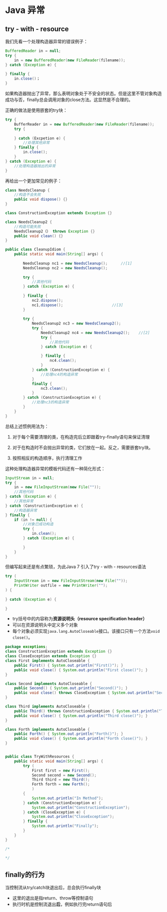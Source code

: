 # Java 异常

## try - with - resource

我们先看一个处理构造器异常的错误例子：

~~~java
BufferedReader in = null;
try {
    in = new BufferedReader(new FileReader(filename));
} catch (Exception e) {
    
} finally {
    in.close()；
}

~~~

如果构造器抛出了异常，那么表明对象处于不安全的状态。但是这里不管对象构造成功与否，finally总会调用对象的close方法。这显然是不合理的。

正确的做法是使用嵌套的try块：

~~~java
try {
    BufferReader in = new BufferedReader(new FileReader(filename));
    try {
        
    } catch (Excpetion e) {
        //处理其他异常
    } finally {
        in.close();
    }
} catch (Exception e) {
    //处理构造器抛出的异常
}
~~~



再给出一个更加常见的例子：

~~~java
class NeedsCleanup {			
    //构造不会失败
    public void dispose() {}
}

class ConstructionException extends Exception {}

class NeedsCleanup2 {
    //构造可能失败
    NeedsCleanup2（） throws Exception {}
    public void clean() {}
}

public class CleanupIdiom {
    public static void main(String[] args) {
        
        NeedsCleanup nc1 = new NeedsCleanup();		//[1]
        NeedsCleanup nc2 = new NeedsCleanup();
        
        try {
            //其他代码
        } catch (Exception e) {
            
        } finally {
            nc2.dispose();
            nc1,dispose();						//[3]
        }
        
        try {
            NeedsCleanup2 nc3 = new NeedsCleanup2();
            try {
                NeedsCleanup2 nc4 = new NeedsCleanup2();	//[2]
                try {
                    //其他代码
                } catch (Exception e) {
                    
                } finally {
                    nc4.clean();
                }
            } catch (ConstructionException e) {
                //处理nc4的构造异常
            }
            finally {
                nc3.clean(); 
            }
        } catch (ConstructionException e) {
            //处理nc3的构造异常
        }
    }
}
~~~

总结上述惯例用法为：

1. 对于每个需要清理的类，在构造完后立即跟着try-finally语句来保证清理

2. 对于在构造时不会抛出异常的类，它们放在一起。反之，需要嵌套try块。

3. 按照相反的构造顺序，执行清理工作




这种处理构造器异常的模板代码还有一种简化形式：

~~~java
InputStream in = null;
try {
    in = new FileInputStream(new File(""));
    //其他代码
} catch (Exception e) {
    //其他异常
} catch (ConstructionException e) {
    //构造器异常
} finally {
    if (in != null) {
        //对象已成功构造
        try {
            in.clean();
        } catch (Exception e) {
            
        }
    }
}
~~~



但编写起来还是有点繁琐，为此Java 7 引入了try - with - resources语法

~~~java
try (
    InputStream in = new FileInputStream(new File(""));
    PrintWriter outfile = new PrintWriter("");
) {
    
} catch (Exception e) {
    
}
~~~

- try括号中的内容称为**资源说明头（resource specification header）**
- 可以在资源说明头中定义多个对象
- 每个对象必须实现`java.lang.AutoCloseable`接口。该接口只有一个方法`void close()`。





~~~java
package exceptions;
class ConstructionException extends Exception {}
class CloseException extends Exception {}
class First implements AutoCloseable {
    public First() { System.out.println("First()"); }
    public void close() { System.out.println("First close()"); }
}

class Second implements AutoCloseable {
    public Second() { System.out.println("Second()"); }
    public void close() throws CloseException { System.out.println("Second close()"); throw new CloseException(); }
}

class Third implements AutoCloseable {
    public Third() throws ConstructionException { System.out.println("Third()"); throw new ConstructionException(); }
    public void close() { System.out.println("Third close()"); }
}

class Forth implements AutoCloseable {
    public Forth() { System.out.println("Forth()"); }
    public void close() { System.out.println("Forth close()"); }
}


public class TryWithResources {
    public static void main(String[] args) {
        try (
            First first = new First();
            Second second = new Second();
            Third third = new Third();
            Forth forth = new Forth();
            )
        {
            System.out.println("In Method");
        } catch (ConstructionException e) {
            System.out.println("ConstructionException");
        } catch (CloseException e) {
            System.out.println("CloseException");
        } finally {
            System.out.println("Finally");
        }
    }
}

/*

*/
~~~



## finally的行为



当控制流从try/catch块退出后，总会执行finally块

- 这里的退出是指return、throw等控制语句
- 执行时机是控制流退出**后**，例如执行完return语句后

